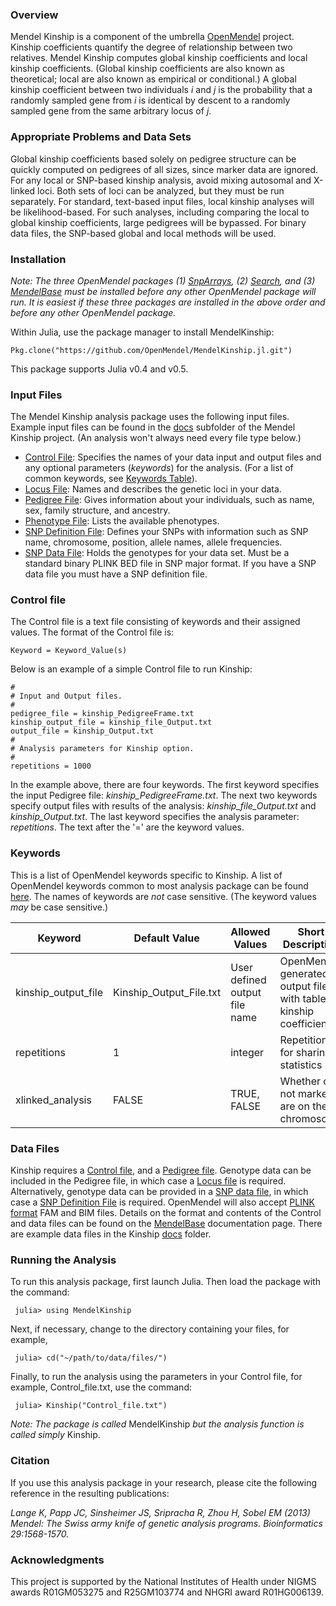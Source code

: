 ### Overview
Mendel Kinship is a component of the umbrella [OpenMendel](https://openmendel.github.io) project. Kinship coefficients quantify the degree of relationship between two relatives. Mendel Kinship computes global kinship coefficients and local kinship coefficients. (Global kinship coefficients are also known as theoretical; local are also known as empirical or conditional.) A global kinship coefficient between two individuals *i* and *j* is the probability that a randomly sampled gene from *i* is identical by descent to a randomly sampled gene from the same arbitrary locus of *j*.

### Appropriate Problems and Data Sets
Global kinship coefficients based solely on pedigree structure can be quickly computed on pedigrees of all sizes, since marker data are ignored. For any local or SNP-based kinship analysis, avoid mixing autosomal and X-linked loci. Both sets of loci can be analyzed, but they must be run separately. For standard, text-based input files, local kinship analyses will be likelihood-based. For such analyses, including comparing the local to global kinship coefficients, large pedigrees will be bypassed. For binary data files, the SNP-based global and local methods will be used.

### Installation
*Note: The three OpenMendel packages (1) [SnpArrays](https://openmendel.github.io/SnpArrays.jl/latest/), (2) [Search](https://openmendel.github.io/Search.jl), and (3) [MendelBase](https://openmendel.github.io/MendelBase.jl) must be installed before any other OpenMendel package will run. It is easiest if these three packages are installed in the above order and before any other OpenMendel package.*

Within Julia, use the package manager to install MendelKinship:

    Pkg.clone("https://github.com/OpenMendel/MendelKinship.jl.git")

This package supports Julia v0.4 and v0.5.

### Input Files
The Mendel Kinship analysis package uses the following input files. Example input files can be found in the [docs](https://github.com/OpenMendel/MendelKinship.jl/tree/master/docs) subfolder of the Mendel Kinship project. (An analysis won't always need every file type below.)

* [Control File](#control-file): Specifies the names of your data input and output files and any optional parameters (*keywords*) for the analysis. (For a list of common keywords, see [Keywords Table](https://openmendel.github.io/MendelBase.jl/#keywords-table)).
* [Locus File](https://openmendel.github.io/MendelBase.jl/#locus-file): Names and describes the genetic loci in your data.
* [Pedigree File](https://openmendel.github.io/MendelBase.jl/#pedigree-file): Gives information about your individuals, such as name, sex, family structure, and ancestry.
* [Phenotype File](https://openmendel.github.io/MendelBase.jl/#phenotype-file): Lists the available phenotypes.
* [SNP Definition File](https://openmendel.github.io/MendelBase.jl/#snp-definition-file): Defines your SNPs with information such as SNP name, chromosome, position, allele names, allele frequencies.
* [SNP Data File](https://openmendel.github.io/MendelBase.jl/#snp-data-file): Holds the genotypes for your data set. Must be a standard binary PLINK BED file in SNP major format. If you have a SNP data file you must have a SNP definition file.

<a id="control-file"></a>
### Control file
The Control file is a text file consisting of keywords and their assigned values. The format of the Control file is:

	Keyword = Keyword_Value(s)

Below is an example of a simple Control file to run Kinship:

	#
	# Input and Output files.
	#
	pedigree_file = kinship_PedigreeFrame.txt
	kinship_output_file = kinship_file_Output.txt
	output_file = kinship_Output.txt
	#
	# Analysis parameters for Kinship option.
	#
	repetitions = 1000

In the example above, there are four keywords. The first keyword specifies the input Pedigree file: *kinship_PedigreeFrame.txt*. The next two keywords specify output files with results of the analysis: *kinship_file_Output.txt* and *kinship_Output.txt*. The last keyword specifies the analysis parameter: *repetitions*. The text after the '=' are the keyword values.

<a id="keywords-table"></a>
### Keywords
This is a list of OpenMendel keywords specific to Kinship. A list of OpenMendel keywords common to most analysis package can be found [here](https://openmendel.github.io/MendelBase.jl/#keywords-table). The names of keywords are *not* case sensitive. (The keyword values *may* be case sensitive.)


 Keyword          |   Default Value    | Allowed Values |  Short Description       
----------------      |  ----------------       |  ----------------      |  ----------------
kinship_output_file  |Kinship_Output_File.txt | User defined output file name | OpenMendel generated output file with table of kinship coefficients 
repetitions          |        1           |             integer            |  Repetitions for sharing statistics
xlinked_analysis  |  FALSE  |  TRUE, FALSE  |  Whether or not markers are on the X chromosome


### Data Files
Kinship requires a [Control file](https://openmendel.github.io/MendelBase.jl/#control-file), and a [Pedigree file](https://openmendel.github.io/MendelBase.jl/#pedigree-file). Genotype data can be included in the Pedigree file, in which case a [Locus file](https://openmendel.github.io/MendelBase.jl/#locus-file) is required. Alternatively, genotype data can be provided in a [SNP data file](https://openmendel.github.io/MendelBase.jl/#snp-data-file), in which case a [SNP Definition File](https://openmendel.github.io/MendelBase.jl/#snp-definition-file) is required. OpenMendel will also accept [PLINK format](http://zzz.bwh.harvard.edu/plink) FAM and BIM files. Details on the format and contents of the Control and data files can be found on the [MendelBase](https://openmendel.github.io/MendelBase.jl) documentation page. There are example data files in the Kinship [docs](https://github.com/OpenMendel/MendelKinship.jl/tree/master/docs) folder.

### Running the Analysis

To run this analysis package, first launch Julia. Then load the package with the command:

     julia> using MendelKinship

Next, if necessary, change to the directory containing your files, for example,

     julia> cd("~/path/to/data/files/")

Finally, to run the analysis using the parameters in your Control file, for example, Control_file.txt, use the command:

     julia> Kinship("Control_file.txt")

*Note: The package is called* MendelKinship *but the analysis function is called simply* Kinship.

<!--- ### Interpreting the results
... --->

### Citation

If you use this analysis package in your research, please cite the following reference in the resulting publications:

*Lange K, Papp JC, Sinsheimer JS, Sripracha R, Zhou H, Sobel EM (2013) Mendel: The Swiss army knife of genetic analysis programs. Bioinformatics 29:1568-1570.*

<!--- ### Contributing
We welcome contributions to this Open Source project. To contribute, follow this procedure ... --->

### Acknowledgments

This project is supported by the National Institutes of Health under NIGMS awards R01GM053275 and R25GM103774 and NHGRI award R01HG006139.
